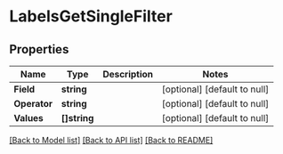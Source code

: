# LabelsGetSingleFilter

## Properties
Name | Type | Description | Notes
------------ | ------------- | ------------- | -------------
**Field** | **string** |  | [optional] [default to null]
**Operator** | **string** |  | [optional] [default to null]
**Values** | **[]string** |  | [optional] [default to null]

[[Back to Model list]](../README.md#documentation-for-models) [[Back to API list]](../README.md#documentation-for-api-endpoints) [[Back to README]](../README.md)



